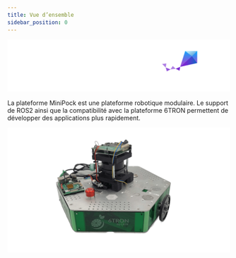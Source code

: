 ```yaml
---
title: Vue d’ensemble
sidebar_position: 0
---
```




![image](../img/289145125.png)

La plateforme MiniPock est une plateforme robotique modulaire. Le support de ROS2 ainsi que la compatibilité avec la plateforme 6TRON permettent de développer des applications plus rapidement.

![image](../img/688469590.png)
